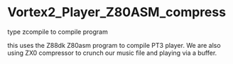 # Vortex2_Player_Z80ASM_compress

type zcompile to compile program

this uses the Z88dk Z80asm program to compile PT3 player.
We are also using ZX0 compressor to crunch our music file and playing via a buffer.
